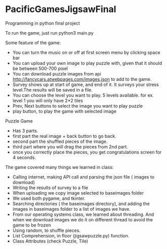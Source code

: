 # PacificGamesJigsawFinal
Programming in python final project

To run the game, just run 
python3 main.py

Some feature of the game:
- You can turn the music on or off at first screen menu by clicking space bar 
- You can upload your own image to play puzzle with, given that it should be between 500-700 pixel
- You can download puzzle images from api http://fancycars.atwebpages.com/images.json to add to the game.
- Survey shows up at start of game, and end of it. It surveys your stress level.The results will be saved in a file.
- You can choose the level you want to play. 5 levels available. for ex. level 1 you will only have 2*2 tiles
- Prev, Next buttons to select the image you want to play puzzle
- play button, to play the game with selected image


Puzzle Game
- Has 3 parts. 
- first part the real image + back button to go back. 
- second part the shuffled pieces of the image. 
- third part where you will drag the pieces from 2nd part.
- once you correctly place the pieces, you get congratulations screen for 4 seconds.


The game covered many things we learned in class:
- Calling internet, making API call and parsing the json file ( images to download)
- Writing the results of survey to a file
- When uploading we copy image selected to baseimages folder
- We used both pygame, and tkinter.
- Searching directories ( the baseimages directory), and adding the images in baseimages folder to a list of images we have.
- From our operating systems class, we learned about threading. And when we download images we do it on different thread to avoid the game to be frozen
- Using random, to shuffle pieces.
- List Comprehension, in floor (jigsawpuzzle.py) function.
- Class Attributes (check Puzzle, Tile)

